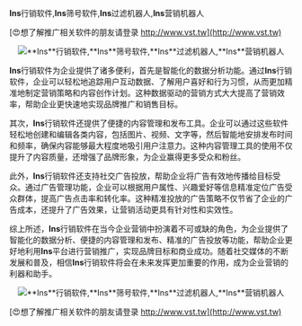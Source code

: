 **Ins**行销软件,**Ins**筛号软件,**Ins**过滤机器人,**Ins**营销机器人

[😍想了解推广相关软件的朋友请登录 http://www.vst.tw](http://www.vst.tw)

 <center><img src="https://vst.tw/MP4/tuiguang/png/3.png" alt="**Ins**行销软件,**Ins**筛号软件,**Ins**过滤机器人,**Ins**营销机器人"></center>

**Ins**行销软件为企业提供了诸多便利，首先是智能化的数据分析功能。通过**Ins**行销软件，企业可以轻松地追踪用户互动数据、了解用户喜好和行为习惯，从而更加精准地制定营销策略和内容创作计划。这种数据驱动的营销方式大大提高了营销效率，帮助企业更快速地实现品牌推广和销售目标。

其次，**Ins**行销软件还提供了便捷的内容管理和发布工具。企业可以通过这些软件轻松地创建和编辑各类内容，包括图片、视频、文字等，然后智能地安排发布时间和频率，确保内容能够最大程度地吸引用户注意力。这种内容管理工具的使用不仅提升了内容质量，还增强了品牌形象，为企业赢得更多受众和粉丝。

此外，**Ins**行销软件还支持社交广告投放，帮助企业将广告有效地传播给目标受众。通过广告管理功能，企业可以根据用户属性、兴趣爱好等信息精准定位广告受众群体，提高广告点击率和转化率。这种精准投放的广告策略不仅节省了企业的广告成本，还提升了广告效果，让营销活动更具有针对性和实效性。

综上所述，**Ins**行销软件在当今企业营销中扮演着不可或缺的角色，为企业提供了智能化的数据分析、便捷的内容管理和发布、精准的广告投放等功能，帮助企业更好地利用**Ins**平台进行营销推广，实现品牌目标和商业成功。随着社交媒体的不断发展和普及，相信**Ins**行销软件将会在未来发挥更加重要的作用，成为企业营销的利器和助手。

 <center><img src="https://vst.tw/MP4/tuiguang/png/6.png" alt="**Ins**行销软件,**Ins**筛号软件,**Ins**过滤机器人,**Ins**营销机器人"></center>

[😍想了解推广相关软件的朋友请登录 http://www.vst.tw](http://www.vst.tw)



